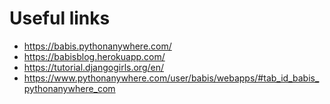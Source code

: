# Useful links

- https://babis.pythonanywhere.com/
- https://babisblog.herokuapp.com/
- https://tutorial.djangogirls.org/en/
- https://www.pythonanywhere.com/user/babis/webapps/#tab_id_babis_pythonanywhere_com